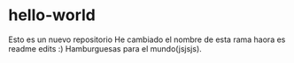# hello-world
Esto es un nuevo repositorio
He cambiado el nombre de esta rama haora es readme edits :)
Hamburguesas para el mundo(jsjsjs).
